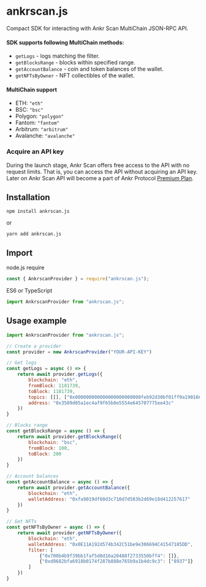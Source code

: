 # ankrscan.js
Compact SDK for interacting with Ankr Scan MultiChain JSON-RPC API.

#### SDK supports following MultiChain methods:

- `getLogs` - logs matching the filter.
- `getBlocksRange` - blocks within specified range.
- `getAccountBalance` - coin and token balances of the wallet.
- `getNFTsByOwner` - NFT collectibles of the wallet.

#### MultiChain support
- ETH: `"eth"`
- BSC: `"bsc"`
- Polygon: `"polygon"`
- Fantom: `"fantom"`
- Arbitrum: `"arbitrum"`
- Avalanche: `"avalanche"`

### Acquire an API key
During the launch stage, Ankr Scan offers free access to the API with no request limits. That is, you can access the API without acquiring an API key. Later on Ankr Scan API will become a part of Ankr Protocol [Premium Plan](https://www.ankr.com/protocol/plan/).

## Installation
```shell
npm install ankrscan.js
```
or
```shell
yarn add ankrscan.js
```

## Import
node.js require
```javascript
const { AnkrscanProvider } = require("ankrscan.js");
```
ES6 or TypeScript
```javascript
import AnkrscanProvider from "ankrscan.js";
```

## Usage example

```javascript
import AnkrscanProvider from "ankrscan.js";

// Create a provider
const provider = new AnkrscanProvider("YOUR-API-KEY")

// Get logs
const getLogs = async () => {
    return await provider.getLogs({
        blockchain: "eth",
        fromBlock: 1181739,
        toBlock: 1181739,
        topics: [[], ["0x000000000000000000000000feb92d30bf01ff9a1901666c5573532bfa07eeec"]],
        address: "0x3589d05a1ec4af9f65b0e5554e645707775ee43c"
    })
}

// Blocks range
const getBlocksRange = async () => {
    return await provider.getBlocksRange({
        blockchain: "bsc",
        fromBlock: 100,
        toBlock: 200
    })
}

// Account balances
const getAccountBalance = async () => {
    return await provider.getAccountBalance({
        blockchain: "eth",
        walletAddress: "0xfa9019df60d3c710d7d583b2d69e18d412257617"
    })
}

// Get NFTs
const getNFTsByOwner = async () => {
    return await provider.getNFTsByOwner({
        blockchain: "eth",
        walletAddress: "0x0E11A192d574b342C51be9e306694C41547185DD",
        filter: [
            {"0x700b4b9f39bb1faf5d0d16a20488f2733550bff4": []},
            {"0xd8682bfa6918b0174f287b888e765b9a1b4dc9c3": ["8937"]}
        ]
    })
}
```
